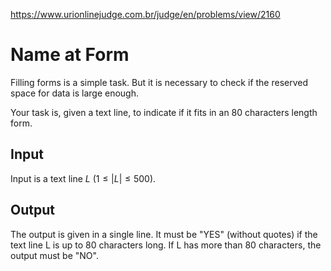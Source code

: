 https://www.urionlinejudge.com.br/judge/en/problems/view/2160

# Name at Form

Filling forms is a simple task. But it is necessary to check if the reserved
space for data is large enough.

Your task is, given a text line, to indicate if it fits in an 80 characters
length form.

## Input

Input is a text line $L$ ($1 \leq |L| \leq 500$).

## Output

The output is given in a single line. It must be "YES" (without quotes) if the
text line L is up to 80 characters long. If L has more than 80 characters, the
output must be "NO".

